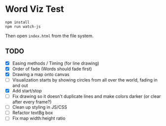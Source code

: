 Word Viz Test
=============

```
npm install
npm run watch-js
```

Then open `index.html` from the file system.

## TODO

 - [X] Easing methods / Timing (for line drawing)
 - [X] Order of fade (Words should fade first)
 - [X] Drawing a map onto canvas
 - [ ] Visualization starts by showing circles from all over the world, fading in and out
 - [X] Add start/stop
 - [ ] Fix drawing so it doesn't duplicate lines and make colors darker (or clear after every frame?)
 - [ ] Clean up styling in JS/CSS
 - [ ] Refactor textBg box
 - [ ] Fix map width:height ratio
